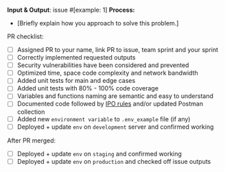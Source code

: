 
**Input & Output**: issue #[example: 1]
**Process:**
- [Briefly explain how you approach to solve this problem.]

PR checklist:

- [ ] Assigned PR to your name, link PR to issue, team sprint and your sprint
- [ ] Correctly implemented requested outputs
- [ ] Security vulnerabilities have been considered and prevented
- [ ] Optimized time, space code complexity and network bandwidth
- [ ] Added unit tests for main and edge cases
- [ ] Added unit tests with 80% - 100% code coverage
- [ ] Variables and functions naming are semantic and easy to understand
- [ ] Documented code followed by [IPO rules](https://www.sesvtutorial.com/setting-up-your-study-environment-and-mentality/#input---process---output-ipo) and/or updated Postman collection
- [ ] Added new `environment variable` to `.env_example` file (if any)
- [ ] Deployed + update `env` on `development` server and confirmed working

After PR merged:

- [ ] Deployed + update `env` on `staging` and confirmed working
- [ ] Deployed + update `env` on `production` and checked off issue outputs
